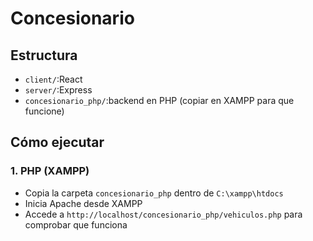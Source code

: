 # Concesionario

## Estructura

- `client/`:React
- `server/`:Express
- `concesionario_php/`:backend en PHP (copiar en XAMPP para que funcione)

## Cómo ejecutar

### 1. PHP (XAMPP)

- Copia la carpeta `concesionario_php` dentro de `C:\xampp\htdocs`
- Inicia Apache desde XAMPP
- Accede a `http://localhost/concesionario_php/vehiculos.php` para comprobar que funciona
